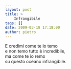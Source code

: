 ```yaml
---
layout: post
title: >
    Infrangibile
tags: []
date: 2009-03-18 17:18:00
author: pietro
---
```

E credimi come te io temo<br/>e non temo tutto è incredibile,<br/>ma come te io remo<br/>su questo oceano infrangibile.
